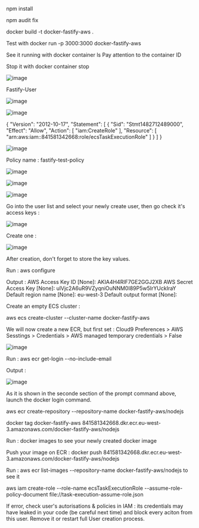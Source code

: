 npm install

npm audit fix

docker build -t docker-fastify-aws .

Test with 
docker run -p 3000:3000 docker-fastify-aws

See it running with
docker container ls
Pay attention to the container ID

Stop it with
docker container stop <CONTAINER-ID>

![image](https://user-images.githubusercontent.com/74706889/233377325-372ffab4-ddcf-467d-ae97-358dca530abf.png)

  Fastify-User
  
  ![image](https://user-images.githubusercontent.com/74706889/233379750-f465a9a9-fdfc-4820-b25c-a53676e19ee7.png)

  
![image](https://user-images.githubusercontent.com/74706889/233377536-62eda0c6-8cda-4e98-b797-866594e7815d.png)

{
    "Version": "2012-10-17",
    "Statement": [
        {
            "Sid": "Stmt1482712489000",
            "Effect": "Allow",
            "Action": [
                "iam:CreateRole"
            ],
            "Resource": [
                "arn:aws:iam::841581342668:role/ecsTaskExecutionRole"
            ]
        }
    ]
}
  
![image](https://user-images.githubusercontent.com/74706889/233378597-06b90f63-63db-4680-9e44-0c8c8ab4c280.png)

  
Policy name : fastify-test-policy
  
  
  ![image](https://user-images.githubusercontent.com/74706889/233380237-5bfc07ec-a216-46ad-84c7-0bd34e5ee00e.png)

  
  ![image](https://user-images.githubusercontent.com/74706889/233380362-f0d8c21c-ffb2-4f61-af3a-c272b69b4293.png)

  
  ![image](https://user-images.githubusercontent.com/74706889/233380484-6a51c218-3a58-4482-96f9-0f5916bfcef9.png)

  
Go into the user list and select your newly create user, then go check it's access keys :
  
  ![image](https://user-images.githubusercontent.com/74706889/233380955-cc797055-a371-4f02-89d1-b1a5561717f3.png)

  Create one :
  
  ![image](https://user-images.githubusercontent.com/74706889/233381106-2f0f2276-1ff1-4d3d-b94b-8f544dd2135a.png)

  After creation, don't forget to store the key values.
  
  
Run : aws configure
  
Output :
AWS Access Key ID [None]: AKIA4H4RIF7GE2GGJ2XB
AWS Secret Access Key [None]: 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
Default region name [None]: eu-west-3
Default output format [None]: 
  
  
Create an empty ECS cluster :
  
  aws ecs create-cluster --cluster-name docker-fastify-aws
  
We will now create a new ECR, but first set : Cloud9 Preferences > AWS Sesstings > Credentials > AWS managed temporary credentials > False
  
  ![image](https://user-images.githubusercontent.com/74706889/233388447-babc3348-f329-45af-a7b3-e8567702c4af.png)

  
Run : aws ecr get-login --no-include-email
  
  Output :
  
  
  ![image](https://user-images.githubusercontent.com/74706889/233387617-c9916e3a-7ad7-4626-aa40-1f6d2c5bda99.png)

  As it is shown in the seconde section of the prompt command above, launch the docker login command.
  
  
  aws ecr create-repository --repository-name docker-fastify-aws/nodejs
  
  docker tag docker-fastify-aws 841581342668.dkr.ecr.eu-west-3.amazonaws.com/docker-fastify-aws/nodejs
  
  Run : docker images
  to see your newly created docker image
  
  Push your image on ECR : docker push 841581342668.dkr.ecr.eu-west-3.amazonaws.com/docker-fastify-aws/nodejs
  
  
  Run : aws ecr list-images --repository-name docker-fastify-aws/nodejs
  to see it
  
  aws iam create-role --role-name ecsTaskExecutionRole --assume-role-policy-document file://task-execution-assume-role.json
  
  If error, check user's autorisations & policies in IAM : its credentials may have leaked in your code (be careful next time) and block every aciton from this user.
  Remove it or restart full User creation process.
  
  
  
  
  
  
  
